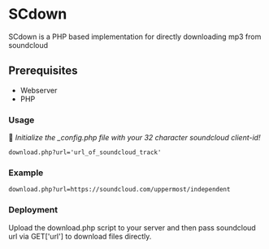 # SCdown
SCdown is a PHP based implementation for directly downloading mp3 from soundcloud

## Prerequisites
* Webserver
* PHP

### Usage
🔧 *Initialize the _config.php file with your 32 character soundcloud client-id!* 
```
download.php?url='url_of_soundcloud_track'
```
### Example
```
download.php?url=https://soundcloud.com/uppermost/independent
```
### Deployment
Upload the download.php script to your server and then pass soundcloud url via GET['url'] to download files directly.
